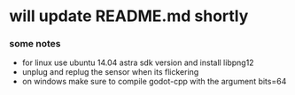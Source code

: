 # will update README.md shortly


### some notes
* for linux use ubuntu 14.04 astra sdk version and install libpng12
* unplug and replug the sensor when its flickering
* on windows make sure to compile godot-cpp with the argument bits=64